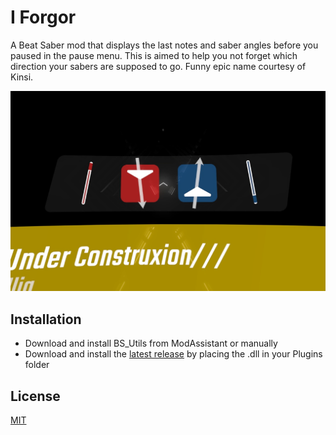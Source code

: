 # I Forgor

A Beat Saber mod that displays the last notes and saber angles before you paused in the pause menu.  This is aimed to help you not forget which direction your sabers are supposed to go.  Funny epic name courtesy of Kinsi.

![Screenshot 1](Images/screenshot.jpg)

## Installation

- Download and install BS_Utils from ModAssistant or manually
- Download and install the [latest release](https://github.com/ckosmic/PauseCamp/releases/latest) by placing the .dll in your Plugins folder

## License
[MIT](https://choosealicense.com/licenses/mit/)